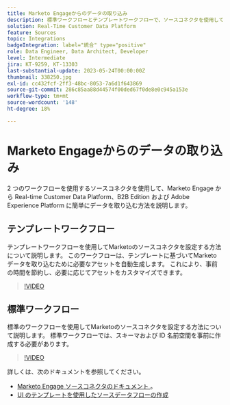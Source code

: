 ```yaml
---
title: Marketo Engageからのデータの取り込み
description: 標準ワークフローとテンプレートワークフローで、ソースコネクタを使用してMarketo Engageからデータを取り込む方法を説明します。
solution: Real-Time Customer Data Platform
feature: Sources
topic: Integrations
badgeIntegration: label="統合" type="positive"
role: Data Engineer, Data Architect, Developer
level: Intermediate
jira: KT-9259, KT-13303
last-substantial-update: 2023-05-24T00:00:00Z
thumbnail: 338250.jpg
exl-id: cc432fcf-2ff3-48bc-8053-7a6d1f643869
source-git-commit: 286c85aa88d44574f00ded67f0de8e0c945a153e
workflow-type: tm+mt
source-wordcount: '148'
ht-degree: 18%

---
```


# Marketo Engageからのデータの取り込み

2 つのワークフローを使用するソースコネクタを使用して、Marketo Engage から Real-time Customer Data Platform、B2B Edition および Adobe Experience Platform に簡単にデータを取り込む方法を説明します。

## テンプレートワークフロー

テンプレートワークフローを使用してMarketoのソースコネクタを設定する方法について説明します。 このワークフローは、テンプレートに基づいてMarketo データを取り込むために必要なアセットを自動生成します。 これにより、事前の時間を節約し、必要に応じてアセットをカスタマイズできます。

>[!VIDEO](https://video.tv.adobe.com/v/3419550?learn=on&enablevpops)

## 標準ワークフロー

標準のワークフローを使用してMarketoのソースコネクタを設定する方法について説明します。 標準ワークフローでは、スキーマおよび ID 名前空間を事前に作成する必要があります。

>[!VIDEO](https://video.tv.adobe.com/v/338250?learn=on&enablevpops)

詳しくは、次のドキュメントを参照してください。
* [Marketo Engage ソースコネクタのドキュメント ](https://experienceleague.adobe.com/docs/experience-platform/sources/connectors/adobe-applications/marketo/marketo.html)。
* [UI のテンプレートを使用したソースデータフローの作成 ](https://experienceleague.adobe.com/docs/experience-platform/sources/ui-tutorials/templates.html#)
